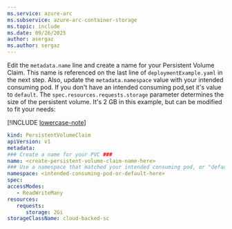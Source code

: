 ```yaml
---
ms.service: azure-arc
ms.subservice: azure-arc-container-storage
ms.topic: include
ms.date: 09/26/2025
author: asergaz
ms.author: sergaz
---
```


Edit the `metadata.name` line and create a name for your Persistent Volume Claim. This name is referenced on the last line of `deploymentExample.yaml` in the next step. Also, update the `metadata.namespace` value with your intended consuming pod. If you don't have an intended consuming pod,set it's value to `default`. The `spec.resources.requests.storage` parameter determines the size of the persistent volume. It's 2 GB in this example, but can be modified to fit your needs:
   
   [!INCLUDE [lowercase-note](lowercase-note.md)]
   
   ```yaml
   kind: PersistentVolumeClaim
   apiVersion: v1
   metadata:
   ### Create a name for your PVC ###
   name: <create-persistent-volume-claim-name-here>
   ### Use a namespace that matched your intended consuming pod, or "default" ###
   namespace: <intended-consuming-pod-or-default-here>
   spec:
   accessModes:
      - ReadWriteMany
   resources:
      requests:
         storage: 2Gi
   storageClassName: cloud-backed-sc
   ```